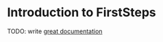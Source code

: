 # Introduction to FirstSteps

TODO: write [great documentation](http://jacobian.org/writing/great-documentation/what-to-write/)
